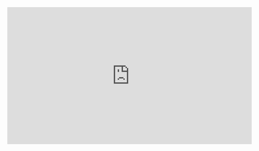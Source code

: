 <iframe width="560" height="315" src="https://www.youtube.com/watch?v=ogxG3zRaxTw" frameborder="0" allowfullscreen></iframe>

